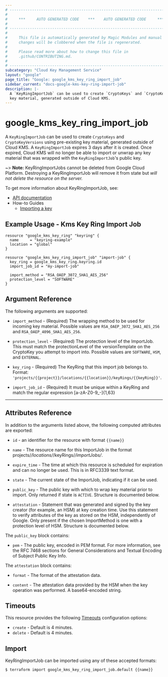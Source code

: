 ```yaml
---
# ----------------------------------------------------------------------------
#
#     ***     AUTO GENERATED CODE    ***    AUTO GENERATED CODE     ***
#
# ----------------------------------------------------------------------------
#
#     This file is automatically generated by Magic Modules and manual
#     changes will be clobbered when the file is regenerated.
#
#     Please read more about how to change this file in
#     .github/CONTRIBUTING.md.
#
# ----------------------------------------------------------------------------
subcategory: "Cloud Key Management Service"
layout: "google"
page_title: "Google: google_kms_key_ring_import_job"
sidebar_current: "docs-google-kms-key-ring-import-job"
description: |-
  A `KeyRingImportJob` can be used to create `CryptoKeys` and `CryptoKeyVersions` using pre-existing
  key material, generated outside of Cloud KMS.
---
```


# google\_kms\_key\_ring\_import\_job

A `KeyRingImportJob` can be used to create `CryptoKeys` and `CryptoKeyVersions` using pre-existing
key material, generated outside of Cloud KMS. A `KeyRingImportJob` expires 3 days after it is created.
Once expired, Cloud KMS will no longer be able to import or unwrap any key material that
was wrapped with the `KeyRingImportJob`'s public key.


~> **Note:** KeyRingImportJobs cannot be deleted from Google Cloud Platform.
Destroying a KeyRingImportJob will remove it from state but
*will not delete the resource on the server.* 


To get more information about KeyRingImportJob, see:

* [API documentation](https://cloud.google.com/kms/docs/reference/rest/v1/projects.locations.keyRings.importJobs)
* How-to Guides
    * [Importing a key](https://cloud.google.com/kms/docs/importing-a-key)

## Example Usage - Kms Key Ring Import Job


```hcl
resource "google_kms_key_ring" "keyring" {
  name     = "keyring-example"
  location = "global"
}

resource "google_kms_key_ring_import_job" "import-job" {
  key_ring = google_kms_key_ring.keyring.id
  import_job_id = "my-import-job"

  import_method = "RSA_OAEP_3072_SHA1_AES_256"
  protection_level = "SOFTWARE"
}
```

## Argument Reference

The following arguments are supported:


* `import_method` -
  (Required)
  The wrapping method to be used for incoming key material.
  Possible values are `RSA_OAEP_3072_SHA1_AES_256` and `RSA_OAEP_4096_SHA1_AES_256`.

* `protection_level` -
  (Required)
  The protection level of the ImportJob. This must match the protectionLevel of the
  versionTemplate on the CryptoKey you attempt to import into.
  Possible values are `SOFTWARE`, `HSM`, and `EXTERNAL`.

* `key_ring` -
  (Required)
  The KeyRing that this import job belongs to.
  Format: `'projects/{{project}}/locations/{{location}}/keyRings/{{keyRing}}'`.

* `import_job_id` -
  (Required)
  It must be unique within a KeyRing and match the regular expression [a-zA-Z0-9_-]{1,63}


- - -



## Attributes Reference

In addition to the arguments listed above, the following computed attributes are exported:

* `id` - an identifier for the resource with format `{{name}}`

* `name` -
  The resource name for this ImportJob in the format projects/*/locations/*/keyRings/*/importJobs/*.

* `expire_time` -
  The time at which this resource is scheduled for expiration and can no longer be used.
  This is in RFC3339 text format.

* `state` -
  The current state of the ImportJob, indicating if it can be used.

* `public_key` -
  The public key with which to wrap key material prior to import. Only returned if state is `ACTIVE`.
  Structure is documented below.

* `attestation` -
  Statement that was generated and signed by the key creator (for example, an HSM) at key creation time.
  Use this statement to verify attributes of the key as stored on the HSM, independently of Google.
  Only present if the chosen ImportMethod is one with a protection level of HSM.
  Structure is documented below.


The `public_key` block contains:

* `pem` -
  The public key, encoded in PEM format. For more information, see the RFC 7468 sections
  for General Considerations and Textual Encoding of Subject Public Key Info.

The `attestation` block contains:

* `format` -
  The format of the attestation data.

* `content` -
  The attestation data provided by the HSM when the key operation was performed.
  A base64-encoded string.

## Timeouts

This resource provides the following
[Timeouts](/docs/configuration/resources.html#timeouts) configuration options:

- `create` - Default is 4 minutes.
- `delete` - Default is 4 minutes.

## Import


KeyRingImportJob can be imported using any of these accepted formats:

```
$ terraform import google_kms_key_ring_import_job.default {{name}}
```

